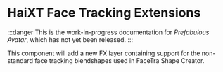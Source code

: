 ﻿# HaiXT Face Tracking Extensions

:::danger
This is the work-in-progress documentation for *Prefabulous Avatar*, which has not yet been released.
:::

This component will add a new FX layer containing support for the non-standard face tracking blendshapes used in FaceTra Shape Creator.
